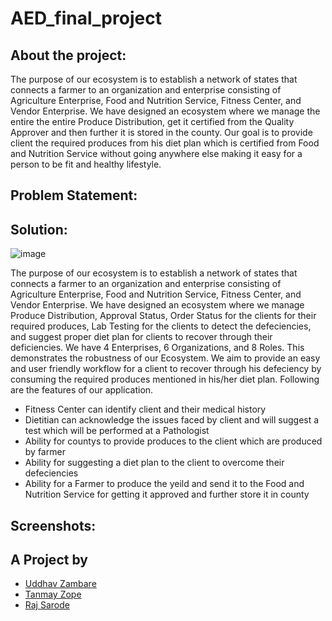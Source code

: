 # AED_final_project


## About the project: 

The purpose of our ecosystem is to establish a network of states that connects a farmer to an organization and enterprise consisting of Agriculture Enterprise, Food and Nutrition Service, Fitness Center, and Vendor Enterprise. We have designed an ecosystem where we manage the entire the entire Produce Distribution, get it certified from the Quality Approver and then further it is stored in the county. Our goal is to provide client the required produces from his diet plan which is certified from Food and Nutrition Service without going anywhere else making it easy for a person to be fit and healthy lifestyle.

## Problem Statement:



## Solution:

![image](https://github.com/uddhavz/AED_final_project/blob/raj/Images/BlockDiagram.png?raw=true)



The purpose of our ecosystem is to establish a network of states that connects a farmer to an organization and enterprise consisting of Agriculture Enterprise, Food and Nutrition Service, Fitness Center, and Vendor Enterprise. We have designed an ecosystem where we manage Produce Distribution, Approval Status, Order Status for the clients for their required produces, Lab Testing for the clients to detect the defeciencies, and suggest proper diet plan for clients to recover through their deficiencies. We have 4 Enterprises, 6 Organizations, and 8 Roles. This demonstrates the robustness of our Ecosystem. We aim to provide an easy and user friendly workflow for a client to recover through his defeciency by consuming the required produces mentioned in his/her diet plan. Following are the features of our application. 

 - Fitness Center can identify client and their medical history
 - Dietitian can acknowledge the issues faced by client and will suggest
   a test which will be performed at a Pathologist
 - Ability for countys to provide produces to the client which are produced by farmer
 - Ability for suggesting a diet plan to the client to overcome their defeciencies 
 - Ability for a Farmer to produce the yeild and send it to the Food and Nutrition Service for getting it approved and further store it in county

 ## Screenshots:



## A Project by
- [Uddhav Zambare](https://github.com/uddhavz)
- [Tanmay Zope](https://github.com/tanmayzope)
- [Raj Sarode](https://github.com/Creed999)